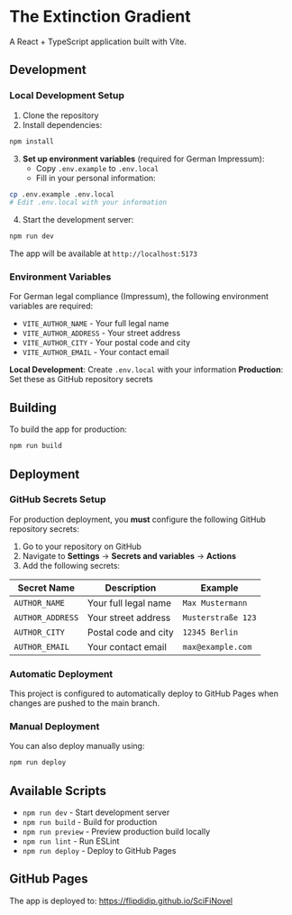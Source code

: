 # The Extinction Gradient

A React + TypeScript application built with Vite.

## Development

### Local Development Setup

1. Clone the repository
2. Install dependencies:

```bash
npm install
```

3. **Set up environment variables** (required for German Impressum):
   - Copy `.env.example` to `.env.local`
   - Fill in your personal information:

```bash
cp .env.example .env.local
# Edit .env.local with your information
```

4. Start the development server:

```bash
npm run dev
```

The app will be available at `http://localhost:5173`

### Environment Variables

For German legal compliance (Impressum), the following environment variables are required:

- `VITE_AUTHOR_NAME` - Your full legal name
- `VITE_AUTHOR_ADDRESS` - Your street address
- `VITE_AUTHOR_CITY` - Your postal code and city
- `VITE_AUTHOR_EMAIL` - Your contact email

**Local Development**: Create `.env.local` with your information
**Production**: Set these as GitHub repository secrets

## Building

To build the app for production:

```bash
npm run build
```

## Deployment

### GitHub Secrets Setup

For production deployment, you **must** configure the following GitHub repository secrets:

1. Go to your repository on GitHub
2. Navigate to **Settings** → **Secrets and variables** → **Actions**
3. Add the following secrets:

| Secret Name      | Description          | Example            |
| ---------------- | -------------------- | ------------------ |
| `AUTHOR_NAME`    | Your full legal name | `Max Mustermann`   |
| `AUTHOR_ADDRESS` | Your street address  | `Musterstraße 123` |
| `AUTHOR_CITY`    | Postal code and city | `12345 Berlin`     |
| `AUTHOR_EMAIL`   | Your contact email   | `max@example.com`  |

### Automatic Deployment

This project is configured to automatically deploy to GitHub Pages when changes are pushed to the main branch.

### Manual Deployment

You can also deploy manually using:

```bash
npm run deploy
```

## Available Scripts

- `npm run dev` - Start development server
- `npm run build` - Build for production
- `npm run preview` - Preview production build locally
- `npm run lint` - Run ESLint
- `npm run deploy` - Deploy to GitHub Pages

## GitHub Pages

The app is deployed to: https://flipdidip.github.io/SciFiNovel
